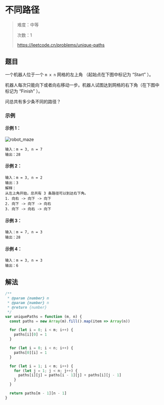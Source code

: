 # 不同路径

> 难度：中等
>
> 次数：1
>
> https://leetcode.cn/problems/unique-paths

## 题目

一个机器人位于一个 `m x n` 网格的左上角 （起始点在下图中标记为 “Start” ）。

机器人每次只能向下或者向右移动一步。机器人试图达到网格的右下角（在下图中标记为 “Finish” ）。

问总共有多少条不同的路径？

### 示例

#### 示例 1：

![robot_maze](https://assets.leetcode.com/uploads/2018/10/22/robot_maze.png)

```
输入：m = 3, n = 7
输出：28
```

#### 示例 2：

```
输入：m = 3, n = 2
输出：3
解释：
从左上角开始，总共有 3 条路径可以到达右下角。
1. 向右 -> 向下 -> 向下
2. 向下 -> 向下 -> 向右
3. 向下 -> 向右 -> 向下
```

#### 示例 3：

```
输入：m = 7, n = 3
输出：28
```

#### 示例 4：

```
输入：m = 3, n = 3
输出：6
```

## 解法

```javascript
/**
 * @param {number} m
 * @param {number} n
 * @return {number}
 */
var uniquePaths = function (m, n) {
  const paths = new Array(m).fill().map(item => Array(n))

  for (let i = 0; i < m; i++) {
    paths[i][0] = 1
  }

  for (let i = 0; i < n; i++) {
    paths[0][i] = 1
  }

  for (let i = 1; i < m; i++) {
    for (let j = 1; j < n; j++) {
      paths[i][j] = paths[i - 1][j] + paths[i][j - 1]
    }
  }

  return paths[m - 1][n - 1]
}
```
